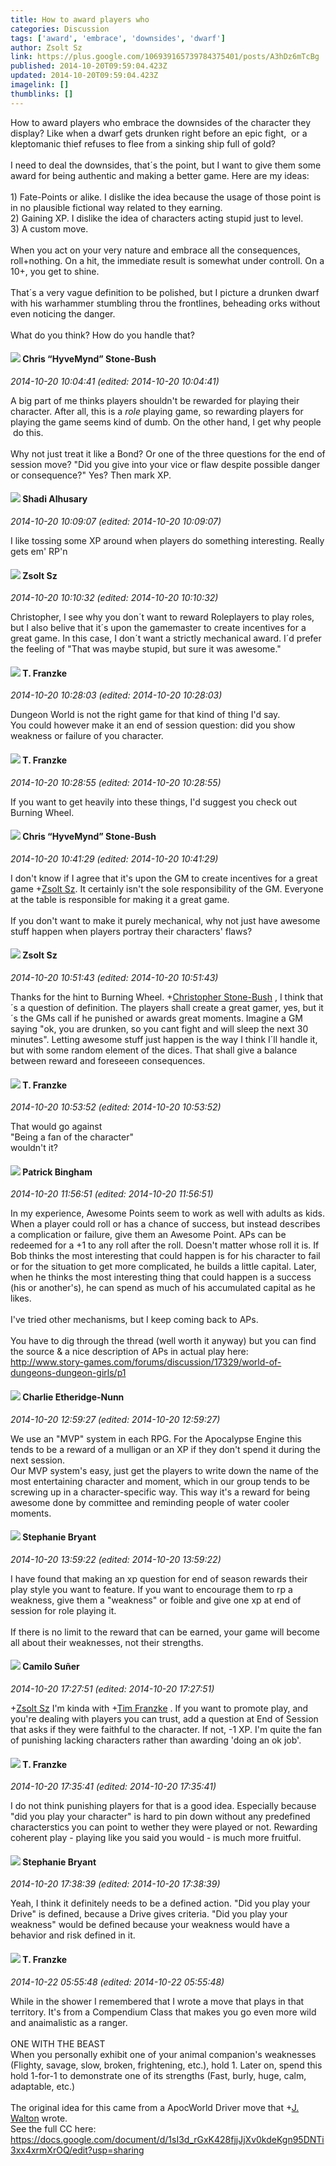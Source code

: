 ```yaml
---
title: How to award players who
categories: Discussion
tags: ['award', 'embrace', 'downsides', 'dwarf']
author: Zsolt Sz
link: https://plus.google.com/106939165739784375401/posts/A3hDz6mTcBg
published: 2014-10-20T09:59:04.423Z
updated: 2014-10-20T09:59:04.423Z
imagelink: []
thumblinks: []
---
```


How to award players who embrace the downsides of the character they display? Like when a dwarf gets drunken right before an epic fight,  or a kleptomanic thief refuses to flee from a sinking ship full of gold? <br /><br />I need to deal the downsides, that´s the point, but I want to give them some award for being authentic and making a better game. Here are my ideas:<br /><br />1) Fate-Points or alike. I dislike the idea because the usage of those point is in no plausible fictional way related to they earning.<br />2) Gaining XP. I dislike the idea of characters acting stupid just to level.<br />3) A custom move.<br /><br />When you act on your very nature and embrace all the consequences, roll+nothing. On a hit, the immediate result is somewhat under controll. On a 10+, you get to shine.<br /><br />That´s a very vague definition to be polished, but I picture a drunken dwarf with his warhammer stumbling throu the frontlines, beheading orks without even noticing the danger.<br /><br />What do you think? How do you handle that? 
<div id='comment z123wjygbrjlz52lq23qupabxvbwgfq5l04'>
  <h4><img src='{{site.baseurl}}//images/avatars/108053817066303198241_photo.jpg'> Chris “HyveMynd” Stone-Bush</h4>
      <p><cite>2014-10-20 10:04:41 (edited: 2014-10-20 10:04:41)</cite></p>
        <p>A big part of me thinks players shouldn&#39;t be rewarded for playing their character. After all, this is a <i>role</i> playing game, so rewarding players for playing the game seems kind of dumb. On the other hand, I get why people  do this.<br /><br />Why not just treat it like a Bond? Or one of the three questions for the end of session move? &quot;Did you give into your vice or flaw despite possible danger or consequence?&quot; Yes? Then mark XP.</p>
</div>
        

<div id='comment z123wjygbrjlz52lq23qupabxvbwgfq5l04'>
  <h4><img src='{{site.baseurl}}//images/avatars/103327399280421334863_photo.jpg'> Shadi Alhusary</h4>
      <p><cite>2014-10-20 10:09:07 (edited: 2014-10-20 10:09:07)</cite></p>
        <p>I like tossing some XP around when players do something interesting. Really gets em&#39; RP&#39;n</p>
</div>
        

<div id='comment z123wjygbrjlz52lq23qupabxvbwgfq5l04'>
  <h4><img src='{{site.baseurl}}//images/avatars/106939165739784375401_photo.jpg'> Zsolt Sz</h4>
      <p><cite>2014-10-20 10:10:32 (edited: 2014-10-20 10:10:32)</cite></p>
        <p>Christopher, I see why you don´t want to reward Roleplayers to play roles, but I also belive that it´s upon the gamemaster to create incentives for a great game. In this case, I don´t want a strictly mechanical award. I´d prefer the feeling of &quot;That was maybe stupid, but sure it was awesome.&quot;</p>
</div>
        

<div id='comment z123wjygbrjlz52lq23qupabxvbwgfq5l04'>
  <h4><img src='{{site.baseurl}}//images/avatars/110330901807759406775_photo.jpg'> T. Franzke</h4>
      <p><cite>2014-10-20 10:28:03 (edited: 2014-10-20 10:28:03)</cite></p>
        <p>Dungeon World is not the right game for that kind of thing I&#39;d say. <br />You could however make it an end of session question: did you show weakness or failure of you character.</p>
</div>
        

<div id='comment z123wjygbrjlz52lq23qupabxvbwgfq5l04'>
  <h4><img src='{{site.baseurl}}//images/avatars/110330901807759406775_photo.jpg'> T. Franzke</h4>
      <p><cite>2014-10-20 10:28:55 (edited: 2014-10-20 10:28:55)</cite></p>
        <p>If you want to get heavily into these things, I&#39;d suggest you check out Burning Wheel.</p>
</div>
        

<div id='comment z123wjygbrjlz52lq23qupabxvbwgfq5l04'>
  <h4><img src='{{site.baseurl}}//images/avatars/108053817066303198241_photo.jpg'> Chris “HyveMynd” Stone-Bush</h4>
      <p><cite>2014-10-20 10:41:29 (edited: 2014-10-20 10:41:29)</cite></p>
        <p>I don&#39;t know if I agree that it&#39;s upon the GM to create incentives for a great game <span class="proflinkWrapper"><span class="proflinkPrefix">+</span><a class="proflink" href="https://plus.google.com/106939165739784375401" oid="106939165739784375401">Zsolt Sz</a></span>. It certainly isn&#39;t the sole responsibility of the GM. Everyone at the table is responsible for making it a great game.<br /><br />If you don&#39;t want to make it purely mechanical, why not just have awesome stuff happen when players portray their characters&#39; flaws?</p>
</div>
        

<div id='comment z123wjygbrjlz52lq23qupabxvbwgfq5l04'>
  <h4><img src='{{site.baseurl}}//images/avatars/106939165739784375401_photo.jpg'> Zsolt Sz</h4>
      <p><cite>2014-10-20 10:51:43 (edited: 2014-10-20 10:51:43)</cite></p>
        <p>Thanks for the hint to Burning Wheel. <span class="proflinkWrapper"><span class="proflinkPrefix">+</span><a class="proflink" href="https://plus.google.com/108053817066303198241" oid="108053817066303198241">Christopher Stone-Bush</a></span> , I think that´s a question of definition. The players shall create a great gamer, yes, but it´s the GMs call if he punished or awards great moments. Imagine a GM saying &quot;ok, you are drunken, so you cant fight and will sleep the next 30 minutes&quot;. Letting awesome stuff just happen is the way I think I´ll handle it, but with some random element of the dices. That shall give a balance between reward and foreseeen consequences.</p>
</div>
        

<div id='comment z123wjygbrjlz52lq23qupabxvbwgfq5l04'>
  <h4><img src='{{site.baseurl}}//images/avatars/110330901807759406775_photo.jpg'> T. Franzke</h4>
      <p><cite>2014-10-20 10:53:52 (edited: 2014-10-20 10:53:52)</cite></p>
        <p>That would go against <br />&quot;Being a fan of the character&quot; <br />wouldn&#39;t it? </p>
</div>
        

<div id='comment z123wjygbrjlz52lq23qupabxvbwgfq5l04'>
  <h4><img src='{{site.baseurl}}//images/avatars/116193035978824052089_photo.jpg'> Patrick Bingham</h4>
      <p><cite>2014-10-20 11:56:51 (edited: 2014-10-20 11:56:51)</cite></p>
        <p>In my experience, Awesome Points seem to work as well with adults as kids.  When a player could roll or has a chance of success, but instead describes a complication or failure, give them an Awesome Point.  APs can be redeemed for a +1 to any roll after the roll.  Doesn&#39;t matter whose roll it is.  If Bob thinks the most interesting that could happen is for his character to fail or for the situation to get more complicated, he builds a little capital.  Later, when he thinks the most interesting thing that could happen is a success (his or another&#39;s), he can spend as much of his accumulated capital as he likes.  <br /><br />I&#39;ve tried other mechanisms, but I keep coming back to APs.<br /><br />You have to dig through the thread (well worth it anyway) but you can find the source &amp; a nice description of APs in actual play here: <br /><a href="http://www.story-games.com/forums/discussion/17329/world-of-dungeons-dungeon-girls/p1" class="ot-anchor">http://www.story-games.com/forums/discussion/17329/world-of-dungeons-dungeon-girls/p1</a><br /></p>
</div>
        

<div id='comment z123wjygbrjlz52lq23qupabxvbwgfq5l04'>
  <h4><img src='{{site.baseurl}}//images/avatars/100309716718451042779_photo.jpg'> Charlie Etheridge-Nunn</h4>
      <p><cite>2014-10-20 12:59:27 (edited: 2014-10-20 12:59:27)</cite></p>
        <p>We use an &quot;MVP&quot; system in each RPG. For the Apocalypse Engine this tends to be a reward of a mulligan or an XP if they don&#39;t spend it during the next session.<br />Our MVP system&#39;s easy, just get the players to write down the name of the most entertaining character and moment, which in our group tends to be screwing up in a character-specific way. This way it&#39;s a reward for being awesome done by committee and reminding people of water cooler moments.</p>
</div>
        

<div id='comment z123wjygbrjlz52lq23qupabxvbwgfq5l04'>
  <h4><img src='{{site.baseurl}}//images/avatars/117607363824545671895_photo.jpg'> Stephanie Bryant</h4>
      <p><cite>2014-10-20 13:59:22 (edited: 2014-10-20 13:59:22)</cite></p>
        <p>I have found that making an xp question for end of season rewards their play style you want to feature. If you want to encourage them to rp a weakness, give them a &quot;weakness&quot; or foible and give one xp at end of session for role playing it.<br /><br />If there is no limit to the reward that can be earned, your game will become all about their weaknesses, not their strengths.</p>
</div>
        

<div id='comment z123wjygbrjlz52lq23qupabxvbwgfq5l04'>
  <h4><img src='{{site.baseurl}}//images/avatars/112843447302841412834_photo.jpg'> Camilo Suñer</h4>
      <p><cite>2014-10-20 17:27:51 (edited: 2014-10-20 17:27:51)</cite></p>
        <p><span class="proflinkWrapper"><span class="proflinkPrefix">+</span><a class="proflink" href="https://plus.google.com/106939165739784375401" oid="106939165739784375401">Zsolt Sz</a></span> I&#39;m kinda with <span class="proflinkWrapper"><span class="proflinkPrefix">+</span><a class="proflink" href="https://plus.google.com/110330901807759406775" oid="110330901807759406775">Tim Franzke</a></span> . If you want to promote play, and you&#39;re dealing with players you can trust, add a question at End of Session that asks if they were faithful to the character. If not, -1 XP. I&#39;m quite the fan of punishing lacking characters rather than awarding &#39;doing an ok job&#39;.</p>
</div>
        

<div id='comment z123wjygbrjlz52lq23qupabxvbwgfq5l04'>
  <h4><img src='{{site.baseurl}}//images/avatars/110330901807759406775_photo.jpg'> T. Franzke</h4>
      <p><cite>2014-10-20 17:35:41 (edited: 2014-10-20 17:35:41)</cite></p>
        <p>I do not think punishing players for that is a good idea. Especially because &quot;did you play your character&quot; is hard to pin down without any predefined characterstics you can point to wether they were played or not. Rewarding coherent play - playing like you said you would - is much more fruitful. </p>
</div>
        

<div id='comment z123wjygbrjlz52lq23qupabxvbwgfq5l04'>
  <h4><img src='{{site.baseurl}}//images/avatars/117607363824545671895_photo.jpg'> Stephanie Bryant</h4>
      <p><cite>2014-10-20 17:38:39 (edited: 2014-10-20 17:38:39)</cite></p>
        <p>Yeah, I think it definitely needs to be a defined action. &quot;Did you play your Drive&quot; is defined, because a Drive gives criteria. &quot;Did you play your weakness&quot; would be defined because your weakness would have a behavior and risk defined in it.</p>
</div>
        

<div id='comment z123wjygbrjlz52lq23qupabxvbwgfq5l04'>
  <h4><img src='{{site.baseurl}}//images/avatars/110330901807759406775_photo.jpg'> T. Franzke</h4>
      <p><cite>2014-10-22 05:55:48 (edited: 2014-10-22 05:55:48)</cite></p>
        <p>While in the shower I remembered that I wrote a move that plays in that territory. It&#39;s from a Compendium Class that makes you go even more wild and anaimalistic as a ranger.<br /><br />ONE WITH THE BEAST<br />When you personally exhibit one of your animal companion&#39;s weaknesses (Flighty, savage, slow, broken, frightening, etc.), hold 1. Later on, spend this hold 1-for-1 to demonstrate one of its strengths (Fast, burly, huge, calm, adaptable, etc.) <br /><br />The original idea for this came from a ApocWorld Driver move that <span class="proflinkWrapper"><span class="proflinkPrefix">+</span><a class="proflink" href="https://plus.google.com/111694100408744715863" oid="111694100408744715863">J. Walton</a></span> wrote. <br />See the full CC here: <br /><a href="https://docs.google.com/document/d/1sI3d_rGxK428fjjJjXv0kdeKgn95DNTi3xx4xrmXrOQ/edit?usp=sharing" class="ot-anchor">https://docs.google.com/document/d/1sI3d_rGxK428fjjJjXv0kdeKgn95DNTi3xx4xrmXrOQ/edit?usp=sharing</a> </p>
</div>
        
